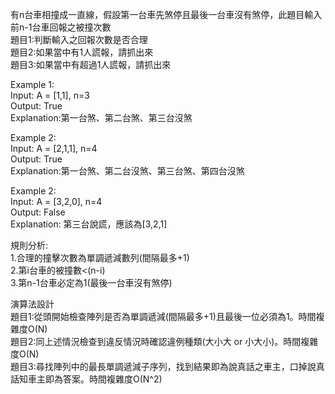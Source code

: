 有n台車相撞成一直線，假設第一台車先煞停且最後一台車沒有煞停，此題目輸入前n-1台車回報之被撞次數<br>
題目1:判斷輸入之回報次數是否合理<br>
題目2:如果當中有1人謊報，請抓出來<br>
題目3:如果當中有超過1人謊報，請抓出來<br>

Example 1:<br>
Input:  A = [1,1], n=3<br>
Output: True<br>
Explanation:第一台煞、第二台煞、第三台沒煞<br>

Example 2:<br>
Input:  A = [2,1,1], n=4<br>
Output: True<br>
Explanation:第一台煞、第二台沒煞、第三台煞、第四台沒煞<br>

Example 2:<br>
Input:  A = [3,2,0], n=4<br>
Output: False<br>
Explanation: 第三台說謊，應該為[3,2,1]<br>

規則分析:<br>
1.合理的撞擊次數為單調遞減數列(間隔最多+1)<br>
2.第i台車的被撞數<(n-i)<br>
3.第n-1台車必定為1(最後一台車沒有煞停)<br>

演算法設計<br>
題目1:從頭開始檢查陣列是否為單調遞減(間隔最多+1)且最後一位必須為1。時間複雜度O(N)<br>
題目2:同上述情況檢查到違反情況時確認違例種類(大小大 or 小大小)。時間複雜度O(N)<br>
題目3:尋找陣列中的最長單調遞減子序列，找到結果即為說真話之車主，口掉說真話知車主即為答案。時間複雜度O(N^2)<br>
